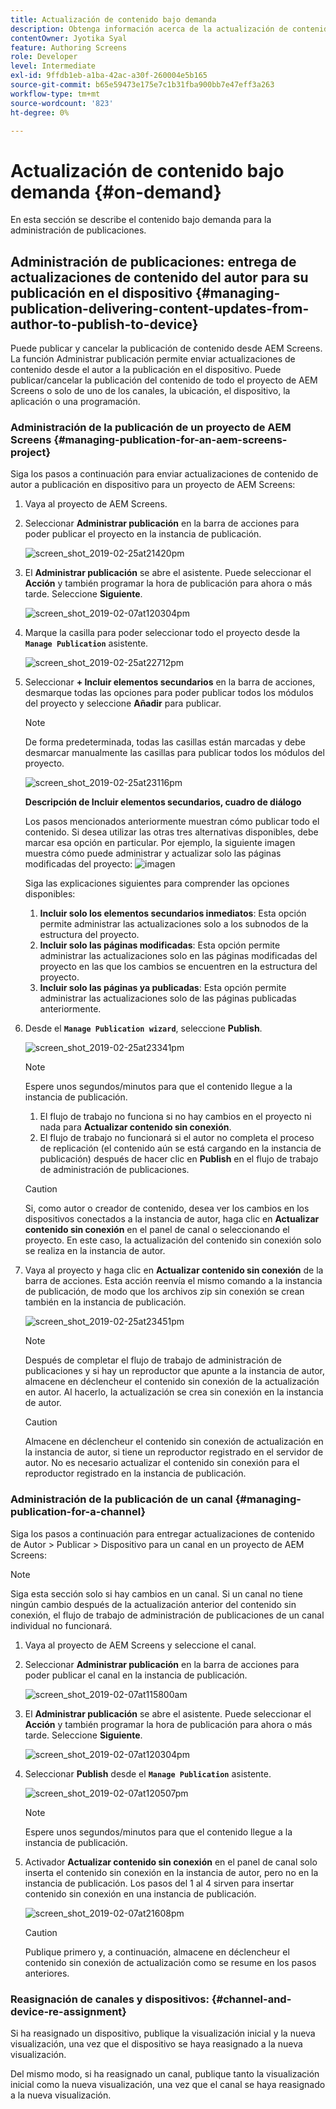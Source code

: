 ```yaml
---
title: Actualización de contenido bajo demanda
description: Obtenga información acerca de la actualización de contenido bajo demanda para administrar publicaciones.
contentOwner: Jyotika Syal
feature: Authoring Screens
role: Developer
level: Intermediate
exl-id: 9ffdb1eb-a1ba-42ac-a30f-260004e5b165
source-git-commit: b65e59473e175e7c1b31fba900bb7e47eff3a263
workflow-type: tm+mt
source-wordcount: '823'
ht-degree: 0%

---
```


# Actualización de contenido bajo demanda {#on-demand}

En esta sección se describe el contenido bajo demanda para la administración de publicaciones.

## Administración de publicaciones: entrega de actualizaciones de contenido del autor para su publicación en el dispositivo {#managing-publication-delivering-content-updates-from-author-to-publish-to-device}

Puede publicar y cancelar la publicación de contenido desde AEM Screens. La función Administrar publicación permite enviar actualizaciones de contenido desde el autor a la publicación en el dispositivo. Puede publicar/cancelar la publicación del contenido de todo el proyecto de AEM Screens o solo de uno de los canales, la ubicación, el dispositivo, la aplicación o una programación.

### Administración de la publicación de un proyecto de AEM Screens {#managing-publication-for-an-aem-screens-project}

Siga los pasos a continuación para enviar actualizaciones de contenido de autor a publicación en dispositivo para un proyecto de AEM Screens:

1. Vaya al proyecto de AEM Screens.
1. Seleccionar **Administrar publicación** en la barra de acciones para poder publicar el proyecto en la instancia de publicación.

   ![screen_shot_2019-02-25at21420pm](assets/screen_shot_2019-02-25at21420pm.png)

1. El **Administrar publicación** se abre el asistente. Puede seleccionar el **Acción** y también programar la hora de publicación para ahora o más tarde. Seleccione **Siguiente**.

   ![screen_shot_2019-02-07at120304pm](assets/screen_shot_2019-02-07at120304pm.png)

1. Marque la casilla para poder seleccionar todo el proyecto desde la **`Manage Publication`** asistente.

   ![screen_shot_2019-02-25at22712pm](assets/screen_shot_2019-02-25at22712pm.png)

1. Seleccionar **+ Incluir elementos secundarios** en la barra de acciones, desmarque todas las opciones para poder publicar todos los módulos del proyecto y seleccione **Añadir** para publicar.

   >[!NOTE]
   >
   >De forma predeterminada, todas las casillas están marcadas y debe desmarcar manualmente las casillas para publicar todos los módulos del proyecto.

   ![screen_shot_2019-02-25at23116pm](assets/screen_shot_2019-02-25at23116pm.png)

   **Descripción de Incluir elementos secundarios, cuadro de diálogo**

   Los pasos mencionados anteriormente muestran cómo publicar todo el contenido. Si desea utilizar las otras tres alternativas disponibles, debe marcar esa opción en particular.
Por ejemplo, la siguiente imagen muestra cómo puede administrar y actualizar solo las páginas modificadas del proyecto:
   ![imagen](assets/author-publish-manage.png)

   Siga las explicaciones siguientes para comprender las opciones disponibles:

   1. **Incluir solo los elementos secundarios inmediatos**: Esta opción permite administrar las actualizaciones solo a los subnodos de la estructura del proyecto.
   1. **Incluir solo las páginas modificadas**: Esta opción permite administrar las actualizaciones solo en las páginas modificadas del proyecto en las que los cambios se encuentren en la estructura del proyecto.
   1. **Incluir solo las páginas ya publicadas**: Esta opción permite administrar las actualizaciones solo de las páginas publicadas anteriormente.


1. Desde el **`Manage Publication wizard`**, seleccione **Publish**.

   ![screen_shot_2019-02-25at23341pm](assets/screen_shot_2019-02-25at23341pm.png)

   >[!NOTE]
   >
   >Espere unos segundos/minutos para que el contenido llegue a la instancia de publicación.
   >
   >
   >    1. El flujo de trabajo no funciona si no hay cambios en el proyecto ni nada para **Actualizar contenido sin conexión**.
   >    1. El flujo de trabajo no funcionará si el autor no completa el proceso de replicación (el contenido aún se está cargando en la instancia de publicación) después de hacer clic en **Publish** en el flujo de trabajo de administración de publicaciones.

   >[!CAUTION]
   >Si, como autor o creador de contenido, desea ver los cambios en los dispositivos conectados a la instancia de autor, haga clic en **Actualizar contenido sin conexión** en el panel de canal o seleccionando el proyecto. En este caso, la actualización del contenido sin conexión solo se realiza en la instancia de autor.

1. Vaya al proyecto y haga clic en **Actualizar contenido sin conexión** de la barra de acciones. Esta acción reenvía el mismo comando a la instancia de publicación, de modo que los archivos zip sin conexión se crean también en la instancia de publicación.

   ![screen_shot_2019-02-25at23451pm](assets/screen_shot_2019-02-25at23451pm.png)


   >[!NOTE]
   >
   >Después de completar el flujo de trabajo de administración de publicaciones y si hay un reproductor que apunte a la instancia de autor, almacene en déclencheur el contenido sin conexión de la actualización en autor. Al hacerlo, la actualización se crea sin conexión en la instancia de autor.

   >[!CAUTION]
   >
   >Almacene en déclencheur el contenido sin conexión de actualización en la instancia de autor, si tiene un reproductor registrado en el servidor de autor. No es necesario actualizar el contenido sin conexión para el reproductor registrado en la instancia de publicación.

### Administración de la publicación de un canal {#managing-publication-for-a-channel}

Siga los pasos a continuación para entregar actualizaciones de contenido de Autor > Publicar > Dispositivo para un canal en un proyecto de AEM Screens:

>[!NOTE]
>
>Siga esta sección solo si hay cambios en un canal. Si un canal no tiene ningún cambio después de la actualización anterior del contenido sin conexión, el flujo de trabajo de administración de publicaciones de un canal individual no funcionará.

1. Vaya al proyecto de AEM Screens y seleccione el canal.
1. Seleccionar **Administrar publicación** en la barra de acciones para poder publicar el canal en la instancia de publicación.

   ![screen_shot_2019-02-07at115800am](assets/screen_shot_2019-02-07at115800am.png)

1. El **Administrar publicación** se abre el asistente. Puede seleccionar el **Acción** y también programar la hora de publicación para ahora o más tarde. Seleccione **Siguiente**.

   ![screen_shot_2019-02-07at120304pm](assets/screen_shot_2019-02-07at120304pm.png)

1. Seleccionar **Publish** desde el **`Manage Publication`** asistente.

   ![screen_shot_2019-02-07at120507pm](assets/screen_shot_2019-02-07at120507pm.png)

   >[!NOTE]
   >
   >Espere unos segundos/minutos para que el contenido llegue a la instancia de publicación.

1. Activador **Actualizar contenido sin conexión** en el panel de canal solo inserta el contenido sin conexión en la instancia de autor, pero no en la instancia de publicación. Los pasos del 1 al 4 sirven para insertar contenido sin conexión en una instancia de publicación.

   ![screen_shot_2019-02-07at21608pm](assets/screen_shot_2019-02-07at21608pm.png)

   >[!CAUTION]
   >
   >Publique primero y, a continuación, almacene en déclencheur el contenido sin conexión de actualización como se resume en los pasos anteriores.

### Reasignación de canales y dispositivos: {#channel-and-device-re-assignment}

Si ha reasignado un dispositivo, publique la visualización inicial y la nueva visualización, una vez que el dispositivo se haya reasignado a la nueva visualización.

Del mismo modo, si ha reasignado un canal, publique tanto la visualización inicial como la nueva visualización, una vez que el canal se haya reasignado a la nueva visualización.
